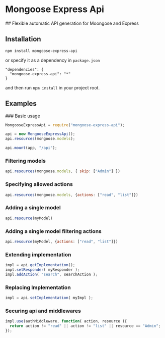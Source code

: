 # Mongoose Express Api
## Flexible automatic API generation for Moongose and Express

## Installation

```
npm install mongoose-express-api
```

or specify it as a dependency in `package.json`

```
"dependencies": {
  "mongoose-express-api": "*"
}
```

and then run `npm install` in your project root.

## Examples

### Basic usage

``` js
MongooseExpressApi = require("mongoose-express-api");

api = new MongooseExpressApi();
api.resources(mongoose.models);

api.mount(app, "/api");
```

### Filtering models

``` js
api.resources(mongoose.models, { skip: ["Admin"] })
```
  
### Specifying allowed actions

``` js
api.resources(mongoose.models, {actions: ["read", "list"]})
```

### Adding a single model

``` js
api.resource(myModel)
```

### Adding a single model filtering actions

``` js
api.resource(myModel, {actions: ["read", "list"]})
```

### Extending implementation

``` js
impl = api.getImplementation();
impl.setResponder( myResponder );
impl.addAction( "search", searchAction );
```

### Replacing Implementation

``` js
impl = api.setImplementation( myImpl );
```
 
### Securing api and middlewares

``` js
impl.use(authMiddleware, function( action, resource ){
  return action != "read" || action != "list" || resource == "Admin";
});
```
